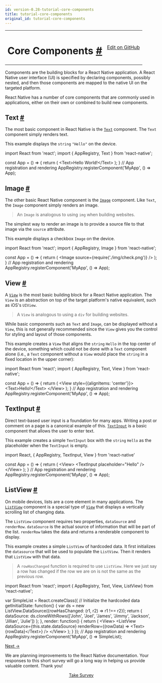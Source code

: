 ```yaml
---
id: version-0.28-tutorial-core-components
title: tutorial-core-components
original_id: tutorial-core-components
---
```

<a id="content"></a><table width="100%"><tbody><tr><td><h1><a class="anchor" name="core-components"></a>Core Components <a class="hash-link" href="docs/tutorial-core-components.html#core-components">#</a></h1></td><td style="text-align:right;"><a target="_blank" href="https://github.com/facebook/react-native/blob/0.28-stable/docs/Tutorial-CoreComponents.md">Edit on GitHub</a></td></tr></tbody></table><div><p>Components are the building blocks for a React Native application. A React Native user interface (UI) is specified by declaring components, possibly nested, and then those components are mapped to the native UI on the targeted platform.</p><p>React Native has a number of core components that are commonly used in applications, either on their own or combined to build new components.</p><h2><a class="anchor" name="text"></a>Text <a class="hash-link" href="docs/tutorial-core-components.html#text">#</a></h2><p>The most basic component in React Native is the <a href="/react-native/docs/text.html#content" target=""><code>Text</code></a> component. The <code>Text</code> component simply renders text.</p><p>This example displays the <code>string</code> <code>"Hello"</code> on the device.</p><div class="prism language-javascript">import React from <span class="token string">'react'</span><span class="token punctuation">;</span>
import <span class="token punctuation">{</span> AppRegistry<span class="token punctuation">,</span> Text <span class="token punctuation">}</span> from <span class="token string">'react-native'</span><span class="token punctuation">;</span>

const App <span class="token operator">=</span> <span class="token punctuation">(</span><span class="token punctuation">)</span> <span class="token operator">=</span><span class="token operator">&gt;</span> <span class="token punctuation">{</span>
  <span class="token keyword">return</span> <span class="token punctuation">(</span>
    &lt;Text<span class="token operator">&gt;</span>Hello World<span class="token operator">!</span>&lt;<span class="token operator">/</span>Text<span class="token operator">&gt;</span>
  <span class="token punctuation">)</span><span class="token punctuation">;</span>
<span class="token punctuation">}</span>
<span class="token comment" spellcheck="true">
// App registration and rendering
</span>AppRegistry<span class="token punctuation">.</span><span class="token function">registerComponent<span class="token punctuation">(</span></span><span class="token string">'MyApp'</span><span class="token punctuation">,</span> <span class="token punctuation">(</span><span class="token punctuation">)</span> <span class="token operator">=</span><span class="token operator">&gt;</span> App<span class="token punctuation">)</span><span class="token punctuation">;</span></div><h2><a class="anchor" name="image"></a>Image <a class="hash-link" href="docs/tutorial-core-components.html#image">#</a></h2><p>The other basic React Native component is the <a href="/react-native/docs/image.html#content" target=""><code>Image</code></a> component. Like <code>Text</code>, the <code>Image</code> component simply renders an image.</p><blockquote><p>An <code>Image</code> is analogous to using <code>img</code> when building websites.</p></blockquote><p>The simplest way to render an image is to provide a source file to that image via the <code>source</code> attribute.</p><p>This example displays a checkbox <code>Image</code> on the device.</p><div class="prism language-javascript">import React from <span class="token string">'react'</span><span class="token punctuation">;</span>
import <span class="token punctuation">{</span> AppRegistry<span class="token punctuation">,</span> Image <span class="token punctuation">}</span> from <span class="token string">'react-native'</span><span class="token punctuation">;</span>

const App <span class="token operator">=</span> <span class="token punctuation">(</span><span class="token punctuation">)</span> <span class="token operator">=</span><span class="token operator">&gt;</span> <span class="token punctuation">{</span>
  <span class="token keyword">return</span> <span class="token punctuation">(</span>
    &lt;Image source<span class="token operator">=</span><span class="token punctuation">{</span><span class="token function">require<span class="token punctuation">(</span></span><span class="token string">'./img/check.png'</span><span class="token punctuation">)</span><span class="token punctuation">}</span> <span class="token operator">/</span><span class="token operator">&gt;</span>
  <span class="token punctuation">)</span><span class="token punctuation">;</span>
<span class="token punctuation">}</span>
<span class="token comment" spellcheck="true">
// App registration and rendering
</span>AppRegistry<span class="token punctuation">.</span><span class="token function">registerComponent<span class="token punctuation">(</span></span><span class="token string">'MyApp'</span><span class="token punctuation">,</span> <span class="token punctuation">(</span><span class="token punctuation">)</span> <span class="token operator">=</span><span class="token operator">&gt;</span> App<span class="token punctuation">)</span><span class="token punctuation">;</span></div><h2><a class="anchor" name="view"></a>View <a class="hash-link" href="docs/tutorial-core-components.html#view">#</a></h2><p>A <a href="/react-native/docs/view.html#content" target=""><code>View</code></a> is the most basic building block for a React Native application. The <code>View</code> is an abstraction on top of the target platform's native equivalent, such as iOS's <code>UIView</code>.</p><blockquote><p>A <code>View</code> is analogous to using a <code>div</code> for building websites.</p></blockquote><p>While basic components such as <code>Text</code> and <code>Image</code>, can be displayed without a <code>View</code>, this is not generally recommended since the <code>View</code> gives you the control for styling and layout of those components.</p><p>This example creates a <code>View</code> that aligns the <code>string</code> <code>Hello</code> in the top center of the device, something which could not be done with a <code>Text</code> component alone (i.e., a <code>Text</code> component without a <code>View</code> would place the <code>string</code> in a fixed location in the upper corner):</p><div class="prism language-javascript">import React from <span class="token string">'react'</span><span class="token punctuation">;</span>
import <span class="token punctuation">{</span> AppRegistry<span class="token punctuation">,</span> Text<span class="token punctuation">,</span> View <span class="token punctuation">}</span> from <span class="token string">'react-native'</span><span class="token punctuation">;</span>

const App <span class="token operator">=</span> <span class="token punctuation">(</span><span class="token punctuation">)</span> <span class="token operator">=</span><span class="token operator">&gt;</span> <span class="token punctuation">{</span>
  <span class="token keyword">return</span> <span class="token punctuation">(</span>
    &lt;View style<span class="token operator">=</span><span class="token punctuation">{</span><span class="token punctuation">{</span>alignItems<span class="token punctuation">:</span> <span class="token string">'center'</span><span class="token punctuation">}</span><span class="token punctuation">}</span><span class="token operator">&gt;</span>
      &lt;Text<span class="token operator">&gt;</span>Hello<span class="token operator">!</span>&lt;<span class="token operator">/</span>Text<span class="token operator">&gt;</span>
    &lt;<span class="token operator">/</span>View<span class="token operator">&gt;</span>
  <span class="token punctuation">)</span><span class="token punctuation">;</span>
<span class="token punctuation">}</span>
<span class="token comment" spellcheck="true">
// App registration and rendering
</span>AppRegistry<span class="token punctuation">.</span><span class="token function">registerComponent<span class="token punctuation">(</span></span><span class="token string">'MyApp'</span><span class="token punctuation">,</span> <span class="token punctuation">(</span><span class="token punctuation">)</span> <span class="token operator">=</span><span class="token operator">&gt;</span> App<span class="token punctuation">)</span><span class="token punctuation">;</span></div><h2><a class="anchor" name="textinput"></a>TextInput <a class="hash-link" href="docs/tutorial-core-components.html#textinput">#</a></h2><p>Direct text-based user input is a foundation for many apps. Writing a post or comment on a page is a canonical example of this. <a href="/react-native/docs/textinput.html#content" target=""><code>TextInput</code></a> is a basic component that allows the user to enter text.</p><p>This example creates a simple <code>TextInput</code> box with the <code>string</code> <code>Hello</code> as the placeholder when the <code>TextInput</code> is empty.</p><div class="prism language-javascript">import React<span class="token punctuation">,</span> <span class="token punctuation">{</span> AppRegistry<span class="token punctuation">,</span> TextInput<span class="token punctuation">,</span> View <span class="token punctuation">}</span> from <span class="token string">'react-native'</span>

const App <span class="token operator">=</span> <span class="token punctuation">(</span><span class="token punctuation">)</span> <span class="token operator">=</span><span class="token operator">&gt;</span> <span class="token punctuation">{</span>
  <span class="token keyword">return</span> <span class="token punctuation">(</span>
      &lt;View<span class="token operator">&gt;</span>
        &lt;TextInput placeholder<span class="token operator">=</span><span class="token string">"Hello"</span> <span class="token operator">/</span><span class="token operator">&gt;</span>
      &lt;<span class="token operator">/</span>View<span class="token operator">&gt;</span>
  <span class="token punctuation">)</span><span class="token punctuation">;</span>
<span class="token punctuation">}</span>
<span class="token comment" spellcheck="true">
// App registration and rendering
</span>AppRegistry<span class="token punctuation">.</span><span class="token function">registerComponent<span class="token punctuation">(</span></span><span class="token string">'MyApp'</span><span class="token punctuation">,</span> <span class="token punctuation">(</span><span class="token punctuation">)</span> <span class="token operator">=</span><span class="token operator">&gt;</span> App<span class="token punctuation">)</span><span class="token punctuation">;</span></div><h2><a class="anchor" name="listview"></a>ListView <a class="hash-link" href="docs/tutorial-core-components.html#listview">#</a></h2><p>On mobile devices, lists are a core element in many applications. The <a href="/react-native/docs/listview.html#content" target=""><code>ListView</code></a> component is a special type of <a href="/react-native/docs/tutorials/core-components.html#view" target=""><code>View</code></a> that displays a vertically scrolling list of changing data.</p><p>The <code>ListView</code> component requires two properties, <code>dataSource</code> and <code>renderRow</code>. <code>dataSource</code> is the actual source of information that will be part of the list. <code>renderRow</code> takes the data and returns a renderable component to display.</p><p>This example creates a simple <code>ListView</code> of hardcoded data. It first initializes the <code>datasource</code> that will be used to populate the <code>ListView</code>. Then it renders that <code>ListView</code> with that data.</p><blockquote><p>A <code>rowHasChanged</code> function is required to use <code>ListView</code>. Here we just say a row has changed if the row we are on is not the same as the previous row.</p></blockquote><div class="prism language-javascript">import React from <span class="token string">'react'</span><span class="token punctuation">;</span>
import <span class="token punctuation">{</span> AppRegistry<span class="token punctuation">,</span> Text<span class="token punctuation">,</span> View<span class="token punctuation">,</span> ListView<span class="token punctuation">}</span> from <span class="token string">'react-native'</span><span class="token punctuation">;</span>

<span class="token keyword">var</span> SimpleList <span class="token operator">=</span> React<span class="token punctuation">.</span><span class="token function">createClass<span class="token punctuation">(</span></span><span class="token punctuation">{</span>
 <span class="token comment" spellcheck="true"> // Initialize the hardcoded data
</span>  getInitialState<span class="token punctuation">:</span> <span class="token keyword">function</span><span class="token punctuation">(</span><span class="token punctuation">)</span> <span class="token punctuation">{</span>
    <span class="token keyword">var</span> ds <span class="token operator">=</span> <span class="token keyword">new</span> <span class="token class-name">ListView<span class="token punctuation">.</span>DataSource</span><span class="token punctuation">(</span><span class="token punctuation">{</span>rowHasChanged<span class="token punctuation">:</span> <span class="token punctuation">(</span>r1<span class="token punctuation">,</span> r2<span class="token punctuation">)</span> <span class="token operator">=</span><span class="token operator">&gt;</span> r1 <span class="token operator">!</span><span class="token operator">==</span> r2<span class="token punctuation">}</span><span class="token punctuation">)</span><span class="token punctuation">;</span>
    <span class="token keyword">return</span> <span class="token punctuation">{</span>
      dataSource<span class="token punctuation">:</span> ds<span class="token punctuation">.</span><span class="token function">cloneWithRows<span class="token punctuation">(</span></span><span class="token punctuation">[</span><span class="token string">'John'</span><span class="token punctuation">,</span> <span class="token string">'Joel'</span><span class="token punctuation">,</span> <span class="token string">'James'</span><span class="token punctuation">,</span> <span class="token string">'Jimmy'</span><span class="token punctuation">,</span> <span class="token string">'Jackson'</span><span class="token punctuation">,</span> <span class="token string">'Jillian'</span><span class="token punctuation">,</span> <span class="token string">'Julie'</span><span class="token punctuation">]</span><span class="token punctuation">)</span>
    <span class="token punctuation">}</span><span class="token punctuation">;</span>
  <span class="token punctuation">}</span><span class="token punctuation">,</span>
  render<span class="token punctuation">:</span> <span class="token keyword">function</span><span class="token punctuation">(</span><span class="token punctuation">)</span> <span class="token punctuation">{</span>
    <span class="token keyword">return</span> <span class="token punctuation">(</span>
      &lt;View<span class="token operator">&gt;</span>
        &lt;ListView
          dataSource<span class="token operator">=</span><span class="token punctuation">{</span><span class="token keyword">this</span><span class="token punctuation">.</span>state<span class="token punctuation">.</span>dataSource<span class="token punctuation">}</span>
          renderRow<span class="token operator">=</span><span class="token punctuation">{</span><span class="token punctuation">(</span>rowData<span class="token punctuation">)</span> <span class="token operator">=</span><span class="token operator">&gt;</span> &lt;Text<span class="token operator">&gt;</span><span class="token punctuation">{</span>rowData<span class="token punctuation">}</span>&lt;<span class="token operator">/</span>Text<span class="token operator">&gt;</span><span class="token punctuation">}</span>
        <span class="token operator">/</span><span class="token operator">&gt;</span>
      &lt;<span class="token operator">/</span>View<span class="token operator">&gt;</span>
    <span class="token punctuation">)</span><span class="token punctuation">;</span>
  <span class="token punctuation">}</span>
<span class="token punctuation">}</span><span class="token punctuation">)</span><span class="token punctuation">;</span>
<span class="token comment" spellcheck="true">
// App registration and rendering
</span>AppRegistry<span class="token punctuation">.</span><span class="token function">registerComponent<span class="token punctuation">(</span></span><span class="token string">'MyApp'</span><span class="token punctuation">,</span> <span class="token punctuation">(</span><span class="token punctuation">)</span> <span class="token operator">=</span><span class="token operator">&gt;</span> SimpleList<span class="token punctuation">)</span><span class="token punctuation">;</span></div></div><div class="docs-prevnext"><a class="docs-next" href="docs/sample-application-movies.html#content">Next →</a></div><div class="survey"><div class="survey-image"></div><p>We are planning improvements to the React Native documentation. Your responses to this short survey will go a long way in helping us provide valuable content. Thank you!</p><center><a class="button" href="https://www.facebook.com/survey?oid=681969738611332">Take Survey</a></center></div>